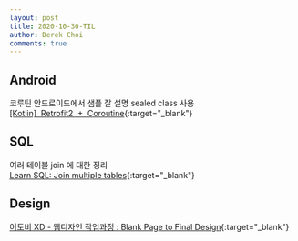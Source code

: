```yaml
---
layout: post
title: 2020-10-30-TIL
author: Derek Choi
comments: true
---
```


## Android
코루틴 안드로이드에서 샘플 잘 설명 sealed class 사용  
[\[Kotlin\]  Retrofit2  +  Coroutine](https://jwsoft91.tistory.com/103){:target="_blank"}


## SQL
여러 테이블 join 에 대한 정리  
[Learn SQL: Join multiple tables](https://www.sqlshack.com/learn-sql-join-multiple-tables/){:target="_blank"}


## Design
[어도비 XD - 웹디자인 작업과정 : Blank Page to Final Design](https://designup3.tistory.com/114){:target="_blank"}
